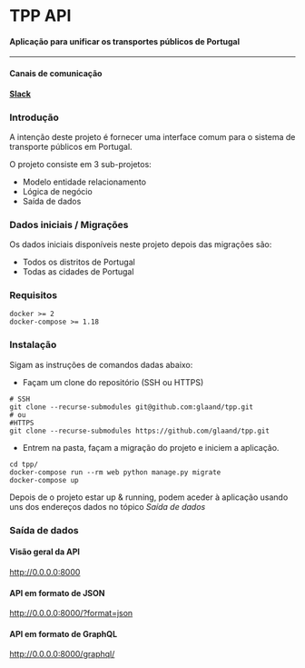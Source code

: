 # TPP API
#### Aplicação para unificar os transportes públicos de Portugal

***

#### Canais de comunicação 

**[Slack](https://join.slack.com/t/tpportugal/shared_invite/enQtMzEwOTI3ODg0MDk2LTZmNjYxOWVmZTBkN2EwNWUzMGFhOGQ2MWM0YmQ4NGUxMTU1ZjcwMDQxMDljMzU0Njg0ODcwOGIyODUxMjIzNmI)**

### Introdução
A intenção deste projeto é fornecer uma interface comum para o sistema de transporte públicos em Portugal.

O projeto consiste em 3 sub-projetos:
 - Modelo entidade relacionamento
 - Lógica de negócio
 - Saída de dados

### Dados iniciais / Migrações
Os dados iniciais disponíveis neste projeto depois das migrações são:
 - Todos os distritos de Portugal
 - Todas as cidades de Portugal


### Requisitos

```
docker >= 2
docker-compose >= 1.18
```

### Instalação
Sigam as instruções de comandos dadas abaixo:

- Façam um clone do repositório (SSH ou HTTPS)

```
# SSH
git clone --recurse-submodules git@github.com:glaand/tpp.git
# ou
#HTTPS
git clone --recurse-submodules https://github.com/glaand/tpp.git
```
- Entrem na pasta, façam a migração do projeto e iniciem a aplicação.

```
cd tpp/
docker-compose run --rm web python manage.py migrate
docker-compose up
```

Depois de o projeto estar up & running, podem aceder à aplicação usando uns dos endereços dados no tópico *Saída de dados*

### Saída de dados

#### Visão geral da API
http://0.0.0.0:8000
#### API em formato de JSON
http://0.0.0.0:8000/?format=json
#### API em formato de GraphQL
http://0.0.0.0:8000/graphql/
